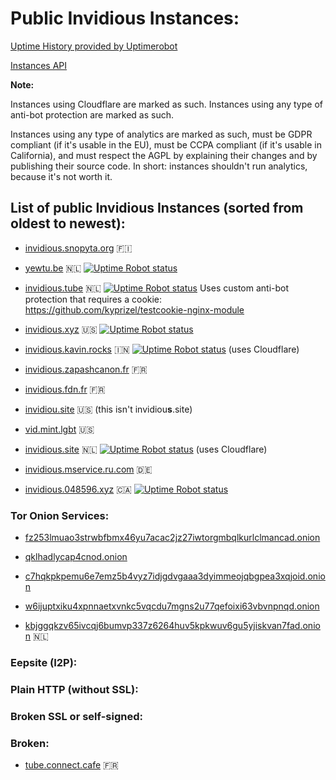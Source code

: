 # Public Invidious Instances:

[Uptime History provided by Uptimerobot](https://uptime.invidio.us/)

[Instances API](https://instances.invidio.us/)


**Note:**

Instances using Cloudflare are marked as such. Instances using any type of anti-bot protection are marked as such.

Instances using any type of analytics are marked as such, must be GDPR compliant (if it's usable in the EU), must be CCPA compliant (if it's usable in California), and must respect the AGPL by explaining their changes and by publishing their source code. In short: instances shouldn't run analytics, because it's not worth it.


## List of public Invidious Instances (sorted from oldest to newest):

* [invidious.snopyta.org](https://invidious.snopyta.org/) 🇫🇮

* [yewtu.be](https://yewtu.be) 🇳🇱 [![Uptime Robot status](https://img.shields.io/uptimerobot/status/m783898765-2a4efa67aa8d1c7be6b1dd9d)](https://status.unixfox.eu/783898765)

* [invidious.tube](https://invidious.tube/) 🇳🇱 [![Uptime Robot status](https://img.shields.io/uptimerobot/status/m785789197-f3d9d125d986bcc9664df1da?style=social)](https://status.invidious.tube)
Uses custom anti-bot protection that requires a cookie: https://github.com/kyprizel/testcookie-nginx-module

* [invidious.xyz](https://invidious.xyz) 🇺🇸 [![Uptime Robot status](https://img.shields.io/uptimerobot/status/m785826809-32636456cfcf403d7066cba6)](https://status.invidious.xyz/785826809)

* [invidious.kavin.rocks](https://invidious.kavin.rocks) 🇮🇳 [![Uptime Robot status](https://img.shields.io/uptimerobot/status/m786132664-f9fa738fba1c4dc2f7364f71)](https://status.kavin.rocks/786132664) (uses Cloudflare)

* [invidious.zapashcanon.fr](https://invidious.zapashcanon.fr) 🇫🇷

* [invidious.fdn.fr](https://invidious.fdn.fr/) :fr:

* [invidiou.site](https://invidiou.site/) 🇺🇸 (this isn't invidiou**s**.site)

* [vid.mint.lgbt](https://vid.mint.lgbt/) 🇺🇸

* [invidious.site](https://invidious.site/) 🇳🇱 [![Uptime Robot status](https://img.shields.io/uptimerobot/status/m785863283-8c8e020f55a036f2fec269d8)](https://status.invidious.site/785863283) (uses Cloudflare)

* [invidious.mservice.ru.com](https://invidious.mservice.ru.com/) 🇩🇪

* [invidious.048596.xyz](https://invidious.048596.xyz/) 🇨🇦 [![Uptime Robot status](https://img.shields.io/uptimerobot/status/m786792286-b5894e4e11c42b8332375076)](https://status.048596.xyz/786792286)


### Tor Onion Services:

* [fz253lmuao3strwbfbmx46yu7acac2jz27iwtorgmbqlkurlclmancad.onion](http://fz253lmuao3strwbfbmx46yu7acac2jz27iwtorgmbqlkurlclmancad.onion/)

* [qklhadlycap4cnod.onion](http://qklhadlycap4cnod.onion/)

* [c7hqkpkpemu6e7emz5b4vyz7idjgdvgaaa3dyimmeojqbgpea3xqjoid.onion](http://c7hqkpkpemu6e7emz5b4vyz7idjgdvgaaa3dyimmeojqbgpea3xqjoid.onion)

* [w6ijuptxiku4xpnnaetxvnkc5vqcdu7mgns2u77qefoixi63vbvnpnqd.onion](http://w6ijuptxiku4xpnnaetxvnkc5vqcdu7mgns2u77qefoixi63vbvnpnqd.onion/)

* [kbjggqkzv65ivcqj6bumvp337z6264huv5kpkwuv6gu5yjiskvan7fad.onion](http://kbjggqkzv65ivcqj6bumvp337z6264huv5kpkwuv6gu5yjiskvan7fad.onion/) 🇳🇱


### Eepsite (I2P):



### Plain HTTP (without SSL):



### Broken SSL or self-signed:



### Broken:

* [tube.connect.cafe](https://tube.connect.cafe) 🇫🇷
